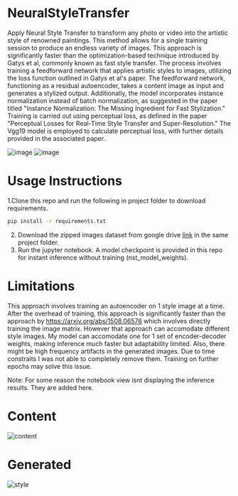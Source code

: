 # NeuralStyleTransfer


Apply Neural Style Transfer to transform any photo or video into the artistic style of renowned paintings. This method allows for a single training session to produce an endless variety of images.
This approach is significantly faster than the optimization-based technique introduced by Gatys et al, commonly known as fast style transfer. The process involves training a feedforward network that applies artistic styles to images, utilizing the loss function outlined in Gatys et al's paper.
The feedforward network, functioning as a residual autoencoder, takes a content image as input and generates a stylized output. Additionally, the model incorporates instance normalization instead of batch normalization, as suggested in the paper titled "Instance Normalization: The Missing Ingredient for Fast Stylization."
Training is carried out using perceptual loss, as defined in the paper "Perceptual Losses for Real-Time Style Transfer and Super-Resolution." The Vgg19 model is employed to calculate perceptual loss, with further details provided in the associated paper.


![image](https://github.com/Rellik-7/NeuralStyleTransfer/assets/75270052/94799dbc-5ef9-40cf-89d0-9e238deaa0e9)
![image](https://github.com/Rellik-7/NeuralStyleTransfer/assets/75270052/6e565858-6174-4dda-939d-c7c09bbd84cb)


# Usage Instructions

1.Clone this repo and run the following in project folder to download requirements.
  ```sh
  pip install -r requirements.txt
  ```
2. Download the zipped images dataset from google drive <a href="https://drive.google.com/file/d/15IF18bDscAVg8eAta6PGtKYmLEta-Ofd/view?usp=sharing">link</a> in the same project folder.<br>
3. Run the jupyter notebook. A model checkpoint is provided in this repo for instant inference without training (nst_model_weights).


# Limitations

This approach involves training an autoencoder on 1 style image at a time. After the overhead of training, this approach is significantly faster than the approach by https://arxiv.org/abs/1508.06576 which involves directly training the image matrix. However that approach can accomodate different style images. My model can accomodate one for 1 set of encoder-decoder weights, making inference much faster but adaptability limited. 
Also, there might be high frequency artifacts in the generated images. Due to time constraits I was not able to completely remove them. Training on further epochs may solve this issue.

Note: For some reason the notebook view isnt displaying the inference results. They are added here.

# Content

![content](https://github.com/Rellik-7/NeuralStyleTransfer/assets/75270052/497b176a-c428-4cd1-b5cd-4524ff870746)

# Generated 

![style](https://github.com/Rellik-7/NeuralStyleTransfer/assets/75270052/f5b5321f-63d1-4cd9-99af-4ece231f23c7)


